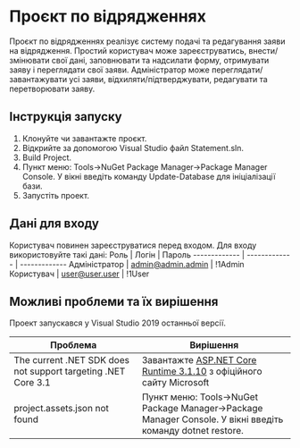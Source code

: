 # Проєкт по відрядженнях

Проєкт по відрядженнях реалізує систему подачі та редагування заяви на відрядження.
Простий користувач може зареєструватись, внести/змінювати свої дані, заповнювати та надсилати форму, отримувати заяву і переглядати свої заяви.
Адміністратор може переглядати/завантажувати усі заяви, відхиляти/підтверджувати, редагувати та перетворювати заяву.

## Інструкція запуску
1. Клонуйте чи завантажте проєкт.
2. Відкрийте за допомогою Visual Studio файл Statement.sln.
3. Build Project.
4. Пункт меню: Tools->NuGet Package Manager->Package Manager Console. У вікні введіть команду Update-Database для ініціалізації бази.
5. Запустіть проект.

## Дані для входу
Користувач повинен зареєструватися перед входом.
Для входу використовуйте такі дані:
Роль  | Логін | Пароль
------------- | ------------- | -------------
Адміністратор | admin@admin.admin | !1Admin
Користувач | user@user.user | !1User


## Можливі проблеми та їх вирішення
Проект запускався у Visual Studio 2019 останньої версії.

Проблема  | Вирішення
------------- | -------------
The current .NET SDK does not support targeting .NET Core 3.1  | Завантажте [ASP.NET Core Runtime 3.1.10](https://dotnet.microsoft.com/download/dotnet-core/3.1 "ASP.NET Core Runtime 3.1.10") з офіційного сайту Microsoft
project.assets.json not found  | Пункт меню: Tools->NuGet Package Manager->Package Manager Console. У вікні введіть команду dotnet restore.

